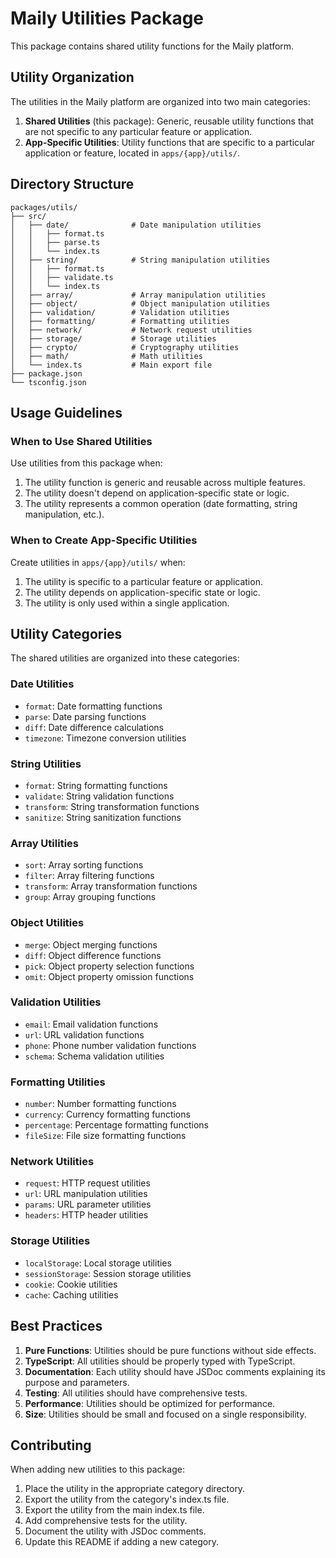 # Maily Utilities Package

This package contains shared utility functions for the Maily platform.

## Utility Organization

The utilities in the Maily platform are organized into two main categories:

1. **Shared Utilities** (this package): Generic, reusable utility functions that are not specific to any particular feature or application.
2. **App-Specific Utilities**: Utility functions that are specific to a particular application or feature, located in `apps/{app}/utils/`.

## Directory Structure

```
packages/utils/
├── src/
│   ├── date/              # Date manipulation utilities
│   │   ├── format.ts
│   │   ├── parse.ts
│   │   └── index.ts
│   ├── string/            # String manipulation utilities
│   │   ├── format.ts
│   │   ├── validate.ts
│   │   └── index.ts
│   ├── array/             # Array manipulation utilities
│   ├── object/            # Object manipulation utilities
│   ├── validation/        # Validation utilities
│   ├── formatting/        # Formatting utilities
│   ├── network/           # Network request utilities
│   ├── storage/           # Storage utilities
│   ├── crypto/            # Cryptography utilities
│   ├── math/              # Math utilities
│   └── index.ts           # Main export file
├── package.json
└── tsconfig.json
```

## Usage Guidelines

### When to Use Shared Utilities

Use utilities from this package when:

1. The utility function is generic and reusable across multiple features.
2. The utility doesn't depend on application-specific state or logic.
3. The utility represents a common operation (date formatting, string manipulation, etc.).

### When to Create App-Specific Utilities

Create utilities in `apps/{app}/utils/` when:

1. The utility is specific to a particular feature or application.
2. The utility depends on application-specific state or logic.
3. The utility is only used within a single application.

## Utility Categories

The shared utilities are organized into these categories:

### Date Utilities

- `format`: Date formatting functions
- `parse`: Date parsing functions
- `diff`: Date difference calculations
- `timezone`: Timezone conversion utilities

### String Utilities

- `format`: String formatting functions
- `validate`: String validation functions
- `transform`: String transformation functions
- `sanitize`: String sanitization functions

### Array Utilities

- `sort`: Array sorting functions
- `filter`: Array filtering functions
- `transform`: Array transformation functions
- `group`: Array grouping functions

### Object Utilities

- `merge`: Object merging functions
- `diff`: Object difference functions
- `pick`: Object property selection functions
- `omit`: Object property omission functions

### Validation Utilities

- `email`: Email validation functions
- `url`: URL validation functions
- `phone`: Phone number validation functions
- `schema`: Schema validation utilities

### Formatting Utilities

- `number`: Number formatting functions
- `currency`: Currency formatting functions
- `percentage`: Percentage formatting functions
- `fileSize`: File size formatting functions

### Network Utilities

- `request`: HTTP request utilities
- `url`: URL manipulation utilities
- `params`: URL parameter utilities
- `headers`: HTTP header utilities

### Storage Utilities

- `localStorage`: Local storage utilities
- `sessionStorage`: Session storage utilities
- `cookie`: Cookie utilities
- `cache`: Caching utilities

## Best Practices

1. **Pure Functions**: Utilities should be pure functions without side effects.
2. **TypeScript**: All utilities should be properly typed with TypeScript.
3. **Documentation**: Each utility should have JSDoc comments explaining its purpose and parameters.
4. **Testing**: All utilities should have comprehensive tests.
5. **Performance**: Utilities should be optimized for performance.
6. **Size**: Utilities should be small and focused on a single responsibility.

## Contributing

When adding new utilities to this package:

1. Place the utility in the appropriate category directory.
2. Export the utility from the category's index.ts file.
3. Export the utility from the main index.ts file.
4. Add comprehensive tests for the utility.
5. Document the utility with JSDoc comments.
6. Update this README if adding a new category.
